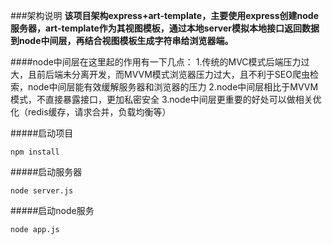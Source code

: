 ###架构说明
__该项目架构express+art-template，主要使用express创建node服务器，art-template作为其视图模板，通过本地server模拟本地接口返回数据到node中间层，再结合视图模板生成字符串给浏览器端。__

####node中间层在这里起的作用有一下几点：
1.传统的MVC模式后端压力过大，且前后端未分离开发，而MVVM模式浏览器压力过大，且不利于SEO爬虫检索，node中间层能有效缓解服务器和浏览器的压力
2.node中间层相比于MVVM模式，不直接暴露接口，更加私密安全
3.node中间层更重要的好处可以做相关优化（redis缓存，请求合并，负载均衡等）

#####启动项目
```
npm install
```

#####启动服务器
```
node server.js
```
#####启动node服务
```
node app.js
```
